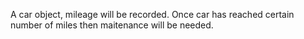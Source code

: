 A car object, mileage will be recorded.
Once car has reached certain number of miles then maitenance will be needed.